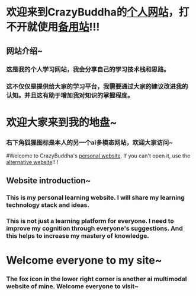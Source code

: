 # 欢迎来到CrazyBuddha的[个人网站](http://abc.cra2y6uddha.fun/)，打不开就使用[备用站](https://CrazyBuddha-Max.github.io/CBuddhaDocs/)!!!
## 网站介绍~
### 这是我的个人学习网站，我会分享自己的学习技术栈和思路。
### 这不仅仅是提供给大家的学习平台，我需要通过大家的建议改进我的认知。并且这有助于增加我对知识的掌握程度。
# 欢迎大家来到我的地盘~
### 右下角狐狸图标是本人的另一个ai多模态网站，欢迎大家访问~

#Welcome to CrazyBuddha's [personal website](http://abc.cra2y6uddha.fun/). If you can't open it, use the [alternative website](https://CrazyBuddha-Max.github.io/CBuddhaDocs/)!! !
## Website introduction~
### This is my personal learning website. I will share my learning technology stack and ideas.
### This is not just a learning platform for everyone. I need to improve my cognition through everyone's suggestions. And this helps to increase my mastery of knowledge.
# Welcome everyone to my site~
### The fox icon in the lower right corner is another ai multimodal website of mine. Welcome everyone to visit~
